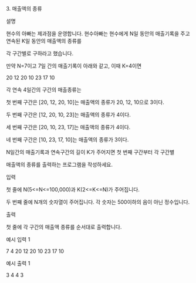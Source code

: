 3\. 매출액의 종류

설명

현수의 아빠는 제과점을 운영합니다. 현수아빠는 현수에게 N일 동안의 매출기록을 주고 연속된 K일 동안의 매출액의 종류를

각 구간별로 구하라고 했습니다.

만약 N=7이고 7일 간의 매출기록이 아래와 같고, 이때 K=4이면

20 12 20 10 23 17 10

각 연속 4일간의 구간의 매출종류는

첫 번째 구간은 \[20, 12, 20, 10\]는 매출액의 종류가 20, 12, 10으로 3이다.

두 번째 구간은 \[12, 20, 10, 23\]는 매출액의 종류가 4이다.

세 번째 구간은 \[20, 10, 23, 17\]는 매출액의 종류가 4이다.

네 번째 구간은 \[10, 23, 17, 10\]는 매출액의 종류가 3이다.

N일간의 매출기록과 연속구간의 길이 K가 주어지면 첫 번째 구간부터 각 구간별

매출액의 종류를 출력하는 프로그램을 작성하세요.

입력

첫 줄에 N(5<=N<=100,000)과 K(2<=K<=N)가 주어집니다.

두 번째 줄에 N개의 숫자열이 주어집니다. 각 숫자는 500이하의 음이 아닌 정수입니다.

출력

첫 줄에 각 구간의 매출액 종류를 순서대로 출력합니다.

예시 입력 1

7 4
20 12 20 10 23 17 10

예시 출력 1

3 4 4 3
